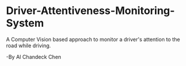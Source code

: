 # Driver-Attentiveness-Monitoring-System
A Computer Vision based approach to monitor a driver's attention to the road while driving.

-By Al Chandeck Chen

